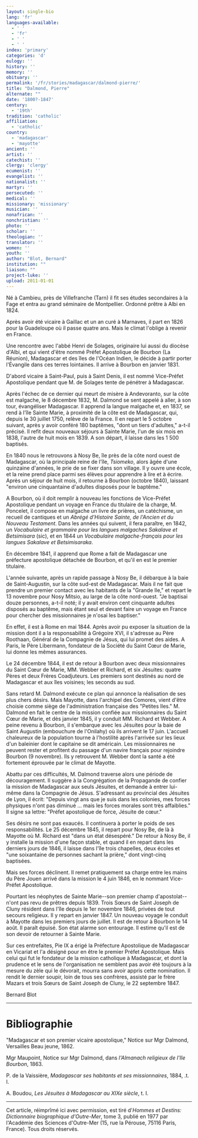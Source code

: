 ```yaml
---
layout: single-bio
lang: 'fr'
languages-available:
  - ' '
  - 'fr'
  - ' '
  - ' '
index: 'primary'
categories: 'd'
eulogy: ''
history: ''
memory: ''
obituary: ''
permalink: '/fr/stories/madagascar/dalmond-pierre/'
title: "Dalmond, Pierre"
alternate: ""
date: '1800?-1847'
century:
  - '19th'
tradition: 'catholic'
affiliation:
  - 'catholic'
country:
  - 'madagascar'
  - 'mayotte'
ancient: ''
artist: ''
catechist: ''
clergy: 'clergy'
ecumenist: ''
evangelist: ''
nationalist: ''
martyr: ''
persecuted: ''
medical: ''
missionary: 'missionary'
musician: ''
nonafrican: ''
nonchristian: ''
photo: ''
scholar: ''
theologian: ''
translator: ''
women: ''
youth: ''
author: "Blot, Bernard"
institution: ""
liaison: ""
project-luke: ''
upload: 2011-01-01
---
```




Né à Cambieu, près de Villefranche (Tarn) il fit ses études secondaires à la Fage et entra au grand séminaire de Montpellier. Ordonné prêtre à Albi en 1824.

Après avoir été vicaire à Gaillac et un an curé à Marnaves, il part en 1826 pour la Guadeloupe où il passe quatre ans. Mais le climat l'oblige à revenir en France.

Une rencontre avec l'abbé Henri de Solages, originaire lui aussi du diocèse d'Albi, et qui vient d'être nommé Préfet Apostolique de Bourbon (La Réunion), Madagascar et des îles de l'Océan Indien, le décide à partir porter l'Évangile dans ces terres lointaines. Il arrive à Bourbon en janvier 1831.

D'abord vicaire à Saint-Paul, puis à Saint Denis, il est nommé Vice-Préfet Apostolique pendant que M. de Solages tente de pénétrer à Madagascar.

Après l'échec de ce dernier qui meurt de misère à Andevoranto, sur la côte est malgache, le 8 décembre 1832, M. Dalmond se sent appelé à aller, à son tour, évangéliser Madagascar. Il apprend la langue malgache et, en 1837, se rend à l'île Sainte Marie, à proximité de la côte est de Madagascar, qui, depuis le 30 juillet 1750, relève de la France. Il en repart le 5 octobre suivant, après y avoir conféré 180 baptêmes, "dont un tiers d'adultes," a-t-il précisé. Il refit deux nouveaux séjours à Sainte Marie, l'un de six mois en 1838, l'autre de huit mois en 1839. A son départ, il laisse dans les 1 500 baptisés.

En 1840 nous le retrouvons à Nosy Be, île près de la côte nord ouest de Madagascar, où la principale reine de l'île, *Tsiomeko*, alors âgée d'une quinzaine d'années, le prie de se fixer dans son village. Il y ouvre une école, et la reine prend place parmi ses élèves pour apprendre à lire et à écrire. Après un séjour de huit mois, il retourne à Bourbon (octobre 1840), laissant "environ une cinquantaine d'adultes disposés pour le baptême."

A Bourbon, où il doit remplir à nouveau les fonctions de Vice-Préfet Apostolique pendant un voyage en France du titulaire de la charge, M. Poncelet, il compose en malgache un livre de prières, un catéchisme, un recueil de cantiques et un *Abrégé d'Histoire Sainte, de l'Ancien et du Nouveau Testament*. Dans les années qui suivent, il fera paraître, en 1842, un *Vocabulaire et grammaire pour les langues malgaches Sakalave et Betsimisara* (sic), et en 1844 un *Vocabulaire malgache-français pour les langues Sakalave et Betsimisaraka*.

En décembre 1841, il apprend que Rome a fait de Madagascar une préfecture apostolique détachée de Bourbon, et qu'il en est le premier titulaire.

L'année suivante, après un rapide passage à Nosy Be, il débarque à la baie de Saint-Augustin, sur la côte sud-est de Madagascar. Mais il ne fait que prendre un premier contact avec les habitants de la "Grande Ile," et repart le 13 novembre pour Nosy Mitsio, au large de la côte nord-ouest. "Je baptisai douze personnes, a-t-il noté; il y avait environ cent cinquante adultes disposés au baptême, mais étant seul et devant faire un voyage en France pour chercher des missionnaires je n'osai les baptiser."

En effet, il est à Rome en mai 1844. Après avoir pu exposer la situation de la mission dont il a la responsabilité à Grégoire XVI, il s'adresse au Père Roothaan, Général de la Compagnie de Jésus, qui lui promet des aides. A Paris, le Père Libermann, fondateur de la Société du Saint Cœur de Marie, lui donne les mêmes assurances.

Le 24 décembre 1844, il est de retour à Bourbon avec deux missionnaires du Saint Cœur de Marie, MM. Webber et Richard, et six Jésuites: quatre Pères et deux Frères Coadjuteurs. Les premiers sont destinés au nord de Madagascar et aux îles voisines; les seconds au sud.

Sans retard M. Dalmond exécute ce plan qui annonce la réalisation de ses plus chers désirs. Mais Mayotte, dans l'archipel des Comores, vient d'être choisie comme siège de l'administration française des "Petites Iles." M. Dalmond en fait le centre de la mission confiée aux missionnaires du Saint Cœur de Marie, et dès janvier 1845, il y conduit MM. Richard et Webber. A peine revenu à Bourbon, il s'embarque avec les Jésuites pour la baie de Saint Augustin (embouchure de l'Onilahy) où ils arrivent le 17 juin. L'accueil chaleureux de la population tourne à l'hostilité après l'arrivée sur les lieux d'un baleinier dont le capitaine se dit américain. Les missionnaires ne peuvent rester et profitent du passage d'un navire français pour rejoindre Bourbon (9 novembre). Ils y retrouvent M. Webber dont la santé a été fortement éprouvée par le climat de Mayotte.

Abattu par ces difficultés, M. Dalmond traverse alors une période de découragement. Il suggère à la Congrégation de la Propagande de confier la mission de Madagascar aux seuls Jésuites, et demande à entrer lui-même dans la Compagnie de Jésus. S'adressant au provincial des Jésuites de Lyon, il écrit: "Depuis vingt ans que je suis dans les colonies, mes forces physiques n'ont pas diminué ... mais les forces morales sont très affaiblies." Il signe sa lettre: "Préfet apostolique de force, Jésuite de cœur."

Ses désirs ne sont pas exaucés. Il continuera à porter le poids de ses responsabilités. Le 25 décembre 1845, il repart pour Nosy Be, de là à Mayotte où M. Richard est "dans un état désespéré." De retour à Nosy Be, il y installe la mission d'une façon stable, et quand il en repart dans les derniers jours de 1846, il laisse dans l'île trois chapelles, deux écoles et "une soixantaine de personnes sachant la prière," dont vingt-cinq baptisées.

Mais ses forces déclinent. Il remet pratiquement sa charge entre les mains du Père Jouen arrivé dans la mission le 4 juin 1846, en le nommant Vice- Préfet Apostolique.

Pourtant les néophytes de Sainte Marie--son premier champ d'apostolat--n'ont pas revu de prêtres depuis 1839. Trois Sœurs de Saint Joseph de Cluny résident dans l'île depuis le 1er novembre 1846, privées de tout secours religieux. Il y repart en janvier 1847. Un nouveau voyage le conduit à Mayotte dans les premiers jours de juillet. Il est de retour à Bourbon le 14 août. Il paraît épuisé. Son état alarme son entourage. Il estime qu'il est de son devoir de retourner à Sainte Marie.

Sur ces entrefaites, Pie IX a érigé la Préfecture Apostolique de Madagascar en Vicariat et l'a désigné pour en être le premier Préfet Apostolique. Mais celui qui fut le fondateur de la mission catholique à Madagascar, et dont la prudence et le sens de l'organisation ne semblent pas avoir été toujours à la mesure du zèle qui le dévorait, mourra sans avoir appris cette nomination. Il rendit le dernier soupir, loin de tous ses confrères, assisté par le frère Mazars et trois Sœurs de Saint Joseph de Cluny, le 22 septembre 1847.

Bernard Blot

---

# Bibliographie

"Madagascar et son premier vicaire apostolique," Notice sur Mgr Dalmond, Versailles Beau jeune, 1862.

Mgr Maupoint, Notice sur Mgr Dalmond, dans *l'Almanach religieux de l'Ile Bourbon*, 1863.

P. de la Vaissière, *Madagascar ses habitants et ses missionnaires*, 1884, .t. I.

A. Boudou, *Les Jésuites à Madagascar au XIXe siècle*, t. I.

---

Cet article, réimprîmé ici avec permission, est tiré d'*Hommes et Destins: Dictionnaire biographique d'Outre-Mer*, tome 3, publié en 1977 par l'Académie des Sciences d'Outre-Mer (15, rue la Pérouse, 75116 Paris, France). Tous droits réservés.
